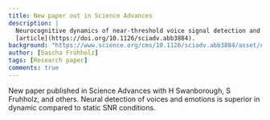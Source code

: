 ```yaml
---
title: New paper out in Science Advances
description: |
  Neurocognitive dynamics of near-threshold voice signal detection and affective voice evaluation. Link to
  [article](https://doi.org/10.1126/sciadv.abb3884).
background: "https://www.science.org/cms/10.1126/sciadv.abb3884/asset/eaa36e09-7250-460b-bcac-64757c2e71dc/assets/graphic/abb3884-f2.jpeg"
author: [Sascha Frühholz]
tags: [Research paper]
comments: true
---
```


New paper published in Science Advances with H Swanborough, S Fruhholz, and others.
Neural detection of voices and emotions is superior in dynamic compared to static SNR conditions.
